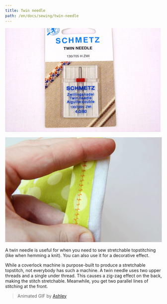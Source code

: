 ```yaml
---
title: Twin needle
path: /en/docs/sewing/twin-needle
---
```

![A twin needle from Schmetz](twin-needle.jpg)

![A twin needle stitch is flexible because of the zig-zag at the back.](twin-needle.gif)

A twin needle is useful for when you need to sew stretchable topstitching (like when hemming a knit). You can also use it for a decorative effect.

While a coverlock machine is purpose-built to produce a stretchable topstitch, not everybody has such a machine. A twin needle uses two upper threads and a single under thread. This causes a zig-zag effect on the back, making the stitch stretchable. Meanwhile, you get two parallel lines of stitching at the front.

> Animated GIF by [Ashley](http://www.makeit-loveit.com/2011/05/sewing-tips-basic-stitches-plus-double.html)
